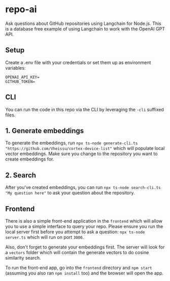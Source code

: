 # repo-ai
Ask questions about GitHub repositories using Langchain for Node.js. This is a database free example of using Langchain to work with the OpenAI GPT API.

## Setup

Create a .env file with your credentials or set them up as environment variables:

```
OPENAI_API_KEY=
GITHUB_TOKEN=
```

## CLI

You can run the code in this repo via the CLI by leveraging the `-cli` suffixed files.

## 1. Generate embeddings

To generate the embeddings, run `npx ts-node generate-cli.ts "https://github.com/Vheissu/cortex-device-list"` which will populate local vector embeddings. Make sure you change to the repository you want to create embeddings for.

## 2. Search

After you've created embeddings, you can run `npx ts-node search-cli.ts "My question here"` to ask your question about the repository.

## Frontend

There is also a simple front-end application in the `frontend` which will allow you to use a simple interface to query your repo. Please ensure you run the local server first before you attempt to ask a question: `npx ts-node server.ts` which will run on port `3000`.

Also, don't forget to generate your embeddings first. The server will look for a `vectors` folder which will contain the generate vectors to do cosine similarity search.

To run the front-end app, go into the `frontend` directory and `npm start` (assuming you also ran `npm install` too) and the browser will open the app.